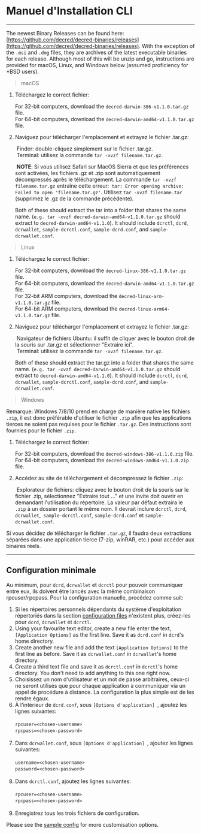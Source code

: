 # Manuel d'Installation CLI

---

The newest Binary Releases can be found here: [https://github.com/decred/decred-binaries/releases](https://github.com/decred/decred-binaries/releases). With the exception of the `.msi` and `.dmg` files, they are archives of the latest executable binaries for each release. Although most of this will be unzip and go, instructions are provided for macOS, Linux, and Windows below (assumed proficiency for *BSD users).

> macOS

1. Téléchargez le correct fichier:

    For 32-bit computers, download the `decred-darwin-386-v1.1.0.tar.gz` file. <br />
    For 64-bit computers, download the `decred-darwin-amd64-v1.1.0.tar.gz` file.

2. Naviguez pour télécharger l'emplacement et extrayez le fichier .tar.gz:

    Finder: double-cliquez simplement sur le fichier .tar.gz. <br />
    Terminal: utilisez la commande `tar -xvzf filename.tar.gz`.

    **NOTE**: Si vous utilisez Safari sur MacOS Sierra et que les préférences sont activées, les fichiers .gz et .zip sont automatiquement décompressés après le téléchargement. La commande `tar -xvzf filename.tar.gz` entraîne cette erreur:` tar: Error opening archive: Failed to open 'filename.tar.gz'`. Utilisez `tar -xvzf filename.tar` (supprimez le .gz de la commande précédente).
    
    Both of these should extract the tar into a folder that shares the same name. (`e.g. tar -xvzf decred-darwin-amd64-v1.1.0.tar.gz` should extract to `decred-darwin-amd64-v1.1.0`). It should include `dcrctl`, `dcrd`, `dcrwallet`, `sample-dcrctl.conf`, `sample-dcrd.conf`, and `sample-dcrwallet.conf`.


> Linux

1. Téléchargez le correct fichier:

    For 32-bit computers, download the `decred-linux-386-v1.1.0.tar.gz` file. <br />
    For 64-bit computers, download the `decred-darwin-amd64-v1.1.0.tar.gz` file. <br />
    For 32-bit ARM computers, download the `decred-linux-arm-v1.1.0.tar.gz` file. <br />
    For 64-bit ARM computers, download the `decred-linux-arm64-v1.1.0.tar.gz` file.

2. Naviguez pour télécharger l'emplacement et extrayez le fichier .tar.gz:

    Navigateur de fichiers Ubuntu: il suffit de cliquer avec le bouton droit de la souris sur .tar.gz et sélectionner "Extraire ici". <br />
    Terminal: utilisez la commande `tar -xvzf filename.tar.gz`.
    
    Both of these should extract the tar.gz into a folder that shares the same name. (`e.g. tar -xvzf decred-darwin-amd64-v1.1.0.tar.gz` should extract to `decred-darwin-amd64-v1.1.0`). It should include `dcrctl`, `dcrd`, `dcrwallet`, `sample-dcrctl.conf`, `sample-dcrd.conf`, and `sample-dcrwallet.conf`.

> Windows

Remarque: Windows 7/8/10 prend en charge de manière native les fichiers `.zip`, il est donc préférable d'utiliser le fichier `.zip` afin que les applications tierces ne soient pas requises pour le fichier `.tar.gz`. Des instructions sont fournies pour le fichier `.zip`.

1. Téléchargez le correct fichier:

    For 32-bit computers, download the `decred-windows-386-v1.1.0.zip` file. <br />
    For 64-bit computers, download the `decred-windows-amd64-v1.1.0.zip` file.

2. Accédez au site de téléchargement et décompressez le fichier `.zip`:

    Explorateur de fichiers: cliquez avec le bouton droit de la souris sur le fichier .zip, sélectionnez "Extraire tout ..." et une invite doit ouvrir en demandant l'utilisation du répertoire. La valeur par défaut extraira le `.zip` à un dossier portant le même nom. Il devrait inclure `dcrctl`, `dcrd`, `dcrwallet`,` sample-dcrctl.conf`, `sample-dcrd.conf` et `sample-dcrwallet.conf`.

Si vous décidez de télécharger le fichier `.tar.gz`, il faudra deux extractions séparées dans une application tierce (7-zip, winRAR, etc.) pour accéder aux binaires réels.

---

## Configuration minimale

Au minimum, pour `dcrd`, `dcrwallet` et `dcrctl` pour pouvoir communiquer entre eux, ils doivent être lancés avec la même combinaison rpcuser/rpcpass. Pour la configuration manuelle, procédez comme suit:

1. Si les répertoires personnels dépendants du système d'exploitation répertoriés dans la section [configuration files](#configuration-file-locations) n'existent plus, créez-les pour `dcrd`, `dcrwallet` et `dcrctl`.
2. Using your favourite text editor, create a new file enter the text, `[Application Options]` as the first line. Save it as `dcrd.conf` in `dcrd`'s home directory.
3. Create another new file and add the text `[Application Options]` to the first line as before. Save it as `dcrwallet.conf` in `dcrwallet`'s home directory.
4. Create a third text file and save it as `dcrctl.conf` in `dcrctl`'s home directory. You don't need to add anything to this one right now.
5. Choisissez un nom d'utilisateur et un mot de passe arbitraires, ceux-ci ne seront utilisés que pour chaque application à communiquer via un appel de procédure à distance. La configuration la plus simple est de les rendre égaux.
6. À l'intérieur de `dcrd.conf`, sous `[Options d'application] `, ajoutez les lignes suivantes: <br /> <br />
        `rpcuser=<chosen-username>`<br />
        `rpcpass=<chosen-password>`<br /><br />
7. Dans `dcrwallet.conf`, sous `[Options d'application] `, ajoutez les lignes suivantes: <br /> <br />
        `username=<chosen-username>`<br />
        `password=<chosen-password>`<br /><br />
8. Dans `dcrctl.conf`, ajoutez les lignes suivantes: <br /> <br />
        `rpcuser=<chosen-username>`<br />
        `rpcpass=<chosen-password>`<br /><br />
9. Enregistrez tous les trois fichiers de configuration.

Please see the [sample config](https://github.com/decred/dcrd/blob/master/sampleconfig/sampleconfig.go#L8-L352) for more customisation options.
